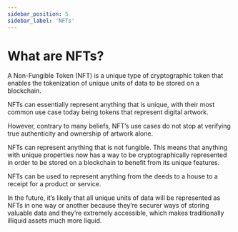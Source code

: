```yaml
---
sidebar_position: 5
sidebar_label: 'NFTs'
---
```


# What are NFTs?

A Non-Fungible Token (NFT) is a unique type of cryptographic token that enables the tokenization of unique units of data to be stored on a blockchain.

NFTs can essentially represent anything that is unique, with their most common use case today being tokens that represent digital artwork.

However, contrary to many beliefs, NFT’s use cases do not stop at verifying true authenticity and ownership of artwork alone.

NFTs can represent anything that is not fungible. This means that anything with unique properties now has a way to be cryptographically represented in order to be stored on a blockchain to benefit from its unique features.

NFTs can be used to represent anything from the deeds to a house to a receipt for a product or service.

In the future, it’s likely that all unique units of data will be represented as NFTs in one way or another because they’re securer ways of storing valuable data and they’re extremely accessible, which makes traditionally illiquid assets much more liquid.
